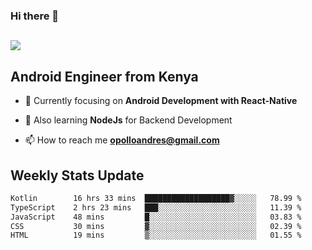 ### Hi there 👋
<h2 align="left"><img src="https://readme-typing-svg.herokuapp.com?color=000000&lines=I'm+Andrew+Opollo😊;Welcome+to+my+Github😜"> </h2>

## Android Engineer from Kenya


- 🌱 Currently focusing on **Android Development with React-Native**

- 🔭 Also learning **NodeJs** for Backend Development

- 📫 How to reach me **opolloandres@gmail.com**


## Weekly Stats Update
<!--START_SECTION:waka-->

```txt
Kotlin        16 hrs 33 mins  ███████████████████▓░░░░░   78.99 %
TypeScript    2 hrs 23 mins   ███░░░░░░░░░░░░░░░░░░░░░░   11.39 %
JavaScript    48 mins         █░░░░░░░░░░░░░░░░░░░░░░░░   03.83 %
CSS           30 mins         ▓░░░░░░░░░░░░░░░░░░░░░░░░   02.39 %
HTML          19 mins         ▒░░░░░░░░░░░░░░░░░░░░░░░░   01.55 %
```

<!--END_SECTION:waka-->



